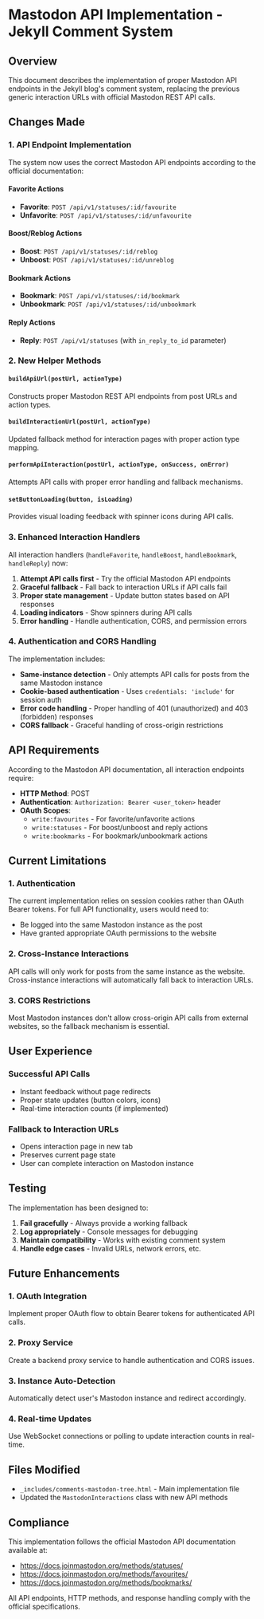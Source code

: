 # Mastodon API Implementation - Jekyll Comment System

## Overview

This document describes the implementation of proper Mastodon API endpoints in the Jekyll blog's comment system, replacing the previous generic interaction URLs with official Mastodon REST API calls.

## Changes Made

### 1. API Endpoint Implementation

The system now uses the correct Mastodon API endpoints according to the official documentation:

#### Favorite Actions
- **Favorite**: `POST /api/v1/statuses/:id/favourite`
- **Unfavorite**: `POST /api/v1/statuses/:id/unfavourite`

#### Boost/Reblog Actions  
- **Boost**: `POST /api/v1/statuses/:id/reblog`
- **Unboost**: `POST /api/v1/statuses/:id/unreblog`

#### Bookmark Actions
- **Bookmark**: `POST /api/v1/statuses/:id/bookmark`
- **Unbookmark**: `POST /api/v1/statuses/:id/unbookmark`

#### Reply Actions
- **Reply**: `POST /api/v1/statuses` (with `in_reply_to_id` parameter)

### 2. New Helper Methods

#### `buildApiUrl(postUrl, actionType)`
Constructs proper Mastodon REST API endpoints from post URLs and action types.

#### `buildInteractionUrl(postUrl, actionType)`  
Updated fallback method for interaction pages with proper action type mapping.

#### `performApiInteraction(postUrl, actionType, onSuccess, onError)`
Attempts API calls with proper error handling and fallback mechanisms.

#### `setButtonLoading(button, isLoading)`
Provides visual loading feedback with spinner icons during API calls.

### 3. Enhanced Interaction Handlers

All interaction handlers (`handleFavorite`, `handleBoost`, `handleBookmark`, `handleReply`) now:

1. **Attempt API calls first** - Try the official Mastodon API endpoints
2. **Graceful fallback** - Fall back to interaction URLs if API calls fail
3. **Proper state management** - Update button states based on API responses
4. **Loading indicators** - Show spinners during API calls
5. **Error handling** - Handle authentication, CORS, and permission errors

### 4. Authentication and CORS Handling

The implementation includes:

- **Same-instance detection** - Only attempts API calls for posts from the same Mastodon instance
- **Cookie-based authentication** - Uses `credentials: 'include'` for session auth
- **Error code handling** - Proper handling of 401 (unauthorized) and 403 (forbidden) responses
- **CORS fallback** - Graceful handling of cross-origin restrictions

## API Requirements

According to the Mastodon API documentation, all interaction endpoints require:

- **HTTP Method**: POST
- **Authentication**: `Authorization: Bearer <user_token>` header
- **OAuth Scopes**: 
  - `write:favourites` - For favorite/unfavorite actions
  - `write:statuses` - For boost/unboost and reply actions  
  - `write:bookmarks` - For bookmark/unbookmark actions

## Current Limitations

### 1. Authentication
The current implementation relies on session cookies rather than OAuth Bearer tokens. For full API functionality, users would need to:

- Be logged into the same Mastodon instance as the post
- Have granted appropriate OAuth permissions to the website

### 2. Cross-Instance Interactions
API calls will only work for posts from the same instance as the website. Cross-instance interactions will automatically fall back to interaction URLs.

### 3. CORS Restrictions
Most Mastodon instances don't allow cross-origin API calls from external websites, so the fallback mechanism is essential.

## User Experience

### Successful API Calls
- Instant feedback without page redirects
- Proper state updates (button colors, icons)
- Real-time interaction counts (if implemented)

### Fallback to Interaction URLs
- Opens interaction page in new tab
- Preserves current page state
- User can complete interaction on Mastodon instance

## Testing

The implementation has been designed to:

1. **Fail gracefully** - Always provide a working fallback
2. **Log appropriately** - Console messages for debugging
3. **Maintain compatibility** - Works with existing comment system
4. **Handle edge cases** - Invalid URLs, network errors, etc.

## Future Enhancements

### 1. OAuth Integration
Implement proper OAuth flow to obtain Bearer tokens for authenticated API calls.

### 2. Proxy Service
Create a backend proxy service to handle authentication and CORS issues.

### 3. Instance Auto-Detection
Automatically detect user's Mastodon instance and redirect accordingly.

### 4. Real-time Updates
Use WebSocket connections or polling to update interaction counts in real-time.

## Files Modified

- `_includes/comments-mastodon-tree.html` - Main implementation file
- Updated the `MastodonInteractions` class with new API methods

## Compliance

This implementation follows the official Mastodon API documentation available at:
- https://docs.joinmastodon.org/methods/statuses/
- https://docs.joinmastodon.org/methods/favourites/  
- https://docs.joinmastodon.org/methods/bookmarks/

All API endpoints, HTTP methods, and response handling comply with the official specifications.
